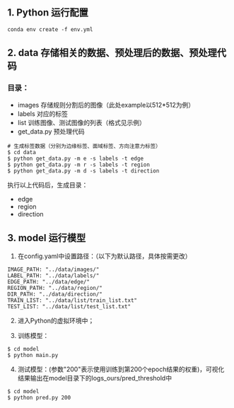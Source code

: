 ## 1. Python 运行配置

```
conda env create -f env.yml
```

## 2. data 存储相关的数据、预处理后的数据、预处理代码

### 目录：

- images  存储规则分割后的图像（此处example以512*512为例）
- labels 对应的标签
- list 训练图像、测试图像的列表（格式见示例）
- get_data.py 预处理代码

```
# 生成标签数据（分别为边缘标签、面域标签、方向注意力标签）
$ cd data
$ python get_data.py -m e -s labels -t edge
$ python get_data.py -m r -s labels -t region
$ python get_data.py -m d -s labels -t direction
```

执行以上代码后，生成目录：

- edge 
- region
- direction

## 3. model 运行模型

1. 在config.yaml中设置路径：（以下为默认路径，具体按需更改）

```
IMAGE_PATH: "../data/images/"
LABEL_PATH: "../data/labels/"
EDGE_PATH: "../data/edge/"
REGION_PATH: "../data/region/"
DIR_PATH: "../data/direction/"
TRAIN_LIST: "../data/list/train_list.txt"
TEST_LIST: "../data/list/test_list.txt"
```

2. 进入Python的虚拟环境中；

3. 训练模型：

```
$ cd model
$ python main.py 
```

4. 测试模型：(参数"200"表示使用训练到第200个epoch结果的权重)，可视化结果输出在model目录下的logs_ours/pred_threshold中

```
$ cd model
$ python pred.py 200
```

